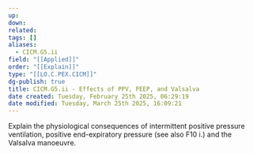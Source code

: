 ```yaml
---
up: 
down: 
related: 
tags: []
aliases:
  - CICM.G5.ii
field: "[[Applied]]"
order: "[[Explain]]"
type: "[[LO.C.PEX.CICM]]"
dg-publish: true
title: CICM.G5.ii - Effects of PPV, PEEP, and Valsalva
date created: Tuesday, February 25th 2025, 06:29:19
date modified: Tuesday, March 25th 2025, 16:09:21
---
```


Explain the physiological consequences of intermittent positive pressure ventilation, positive end-expiratory pressure (see also F10 i.) and the Valsalva manoeuvre.
